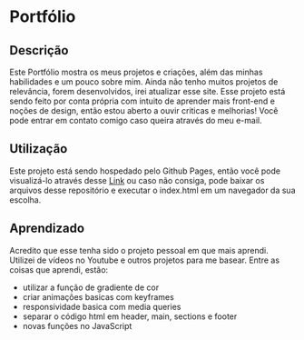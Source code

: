 # Portfólio

## Descrição

Este Portfólio mostra os meus projetos e criações, além das minhas habilidades e um pouco sobre mim. Ainda não tenho muitos projetos de relevância, forem desenvolvidos, irei atualizar esse site. Esse projeto está sendo feito por conta própria com intuito de aprender mais front-end e noções de design, então estou aberto a ouvir criticas e melhorias! Você pode entrar em contato comigo caso queira através do meu e-mail.

## Utilização
Este projeto está sendo hospedado pelo Github Pages, então você pode visualizá-lo através desse [Link](https://davaskazuhiro.github.io/Portfolio/) ou caso não consiga, pode baixar os arquivos desse repositório e executar o index.html em um navegador da sua escolha.

## Aprendizado
Acredito que esse tenha sido o projeto pessoal em que mais aprendi. Utilizei de vídeos no Youtube e outros projetos para me basear. Entre as coisas que aprendi, estão:

- utilizar a função de gradiente de cor
- criar animações basicas com keyframes
- responsividade basica com media queries
- separar o código html em header, main, sections e footer
- novas funções no JavaScript

